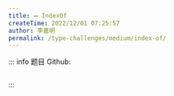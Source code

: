 ```yaml
---
title: ➖ IndexOf
createTime: 2022/12/01 07:25:57
author: 李嘉明
permalink: /type-challenges/medium/index-of/
---
```


::: info 题目
Github: []()

```ts

```

:::
